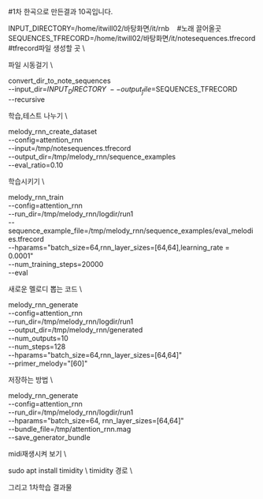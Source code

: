 #1차 한곡으로 만든결과 10곡입니다.


INPUT_DIRECTORY=/home/itwill02/바탕화면/it/rnb    #노래 끌어올곳 \
SEQUENCES_TFRECORD=/home/itwill02/바탕화면/it/notesequences.tfrecord #tfrecord파일 생성할 곳 \

파일 시동걸기 \

convert_dir_to_note_sequences \
--input_dir=$INPUT_DIRECTORY  \
--output_file=$SEQUENCES_TFRECORD  \
--recursive


학습,테스트 나누기 \

melody_rnn_create_dataset \
--config=attention_rnn \
--input=/tmp/notesequences.tfrecord  \
--output_dir=/tmp/melody_rnn/sequence_examples  \
--eval_ratio=0.10





학습시키기 \

melody_rnn_train \
--config=attention_rnn \
--run_dir=/tmp/melody_rnn/logdir/run1 \
--sequence_example_file=/tmp/melody_rnn/sequence_examples/eval_melodies.tfrecord \
--hparams="batch_size=64,rnn_layer_sizes=[64,64],learning_rate = 0.0001" \
--num_training_steps=20000 \
--eval


새로운 멜로디 뽑는 코드 \ 

melody_rnn_generate \
--config=attention_rnn \
--run_dir=/tmp/melody_rnn/logdir/run1 \
--output_dir=/tmp/melody_rnn/generated \
--num_outputs=10 \
--num_steps=128 \
--hparams="batch_size=64,rnn_layer_sizes=[64,64]" \
--primer_melody="[60]"


저장하는 방법 \

melody_rnn_generate \
--config=attention_rnn \
--run_dir=/tmp/melody_rnn/logdir/run1 \
--hparams="batch_size=64, rnn_layer_sizes=[64,64]" \
--bundle_file=/tmp/attention_rnn.mag \
--save_generator_bundle


midi재생시켜 보기 \ 

sudo apt install timidity \ 
timidity 경로 \ 



그리고 1차학습 결과물
